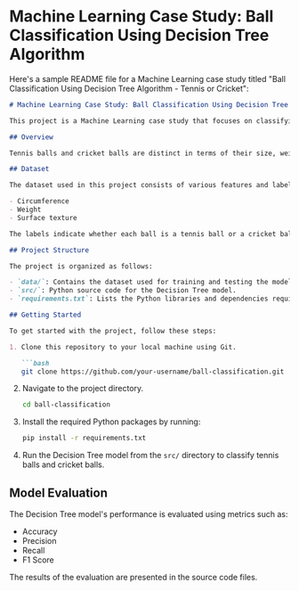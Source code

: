 # Machine Learning Case Study: Ball Classification Using Decision Tree Algorithm

Here's a sample README file for a Machine Learning case study titled "Ball Classification Using Decision Tree Algorithm - Tennis or Cricket":

```markdown
# Machine Learning Case Study: Ball Classification Using Decision Tree Algorithm - Tennis or Cricket

This project is a Machine Learning case study that focuses on classifying balls into two categories: tennis balls and cricket balls. The goal is to demonstrate how the Decision Tree algorithm can effectively distinguish between these two types of balls based on their characteristics.

## Overview

Tennis balls and cricket balls are distinct in terms of their size, weight, and surface texture. This project aims to develop a Decision Tree model that can accurately classify an unknown ball as either a tennis ball or a cricket ball based on its attributes.

## Dataset

The dataset used in this project consists of various features and labels for a collection of tennis and cricket balls. Features may include measurements like:

- Circumference
- Weight
- Surface texture

The labels indicate whether each ball is a tennis ball or a cricket ball.

## Project Structure

The project is organized as follows:

- `data/`: Contains the dataset used for training and testing the model.
- `src/`: Python source code for the Decision Tree model.
- `requirements.txt`: Lists the Python libraries and dependencies required for running the project.

## Getting Started

To get started with the project, follow these steps:

1. Clone this repository to your local machine using Git.

   ```bash
   git clone https://github.com/your-username/ball-classification.git
   ```

2. Navigate to the project directory.

   ```bash
   cd ball-classification
   ```

3. Install the required Python packages by running:

   ```bash
   pip install -r requirements.txt
   ```

4. Run the Decision Tree model from the `src/` directory to classify tennis balls and cricket balls.

## Model Evaluation

The Decision Tree model's performance is evaluated using metrics such as:

- Accuracy
- Precision
- Recall
- F1 Score

The results of the evaluation are presented in the source code files.
